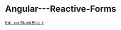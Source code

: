 # Angular---Reactive-Forms

[Edit on StackBlitz ⚡️](https://stackblitz.com/edit/angular-reactive-form-playground-d11oob)